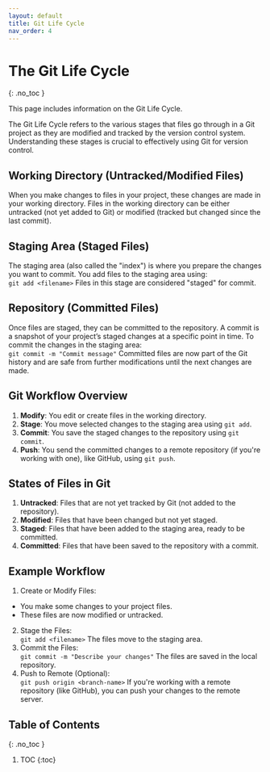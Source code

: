 ```yaml
---
layout: default
title: Git Life Cycle
nav_order: 4
---
```


<!-- prettier-ignore-start -->
# The Git Life Cycle
{: .no_toc }

This page includes information on the Git Life Cycle.

The Git Life Cycle refers to the various stages that files go through in a Git project as they are modified and tracked by the version control system. Understanding these stages is crucial to effectively using Git for version control.

## Working Directory (Untracked/Modified Files)
When you make changes to files in your project, these changes are made in your working directory.
Files in the working directory can be either untracked (not yet added to Git) or modified (tracked but changed since the last commit).

## Staging Area (Staged Files)
The staging area (also called the "index") is where you prepare the changes you want to commit.
You add files to the staging area using:\
```git add <filename>```
Files in this stage are considered "staged" for commit.

## Repository (Committed Files)
Once files are staged, they can be committed to the repository.
A commit is a snapshot of your project’s staged changes at a specific point in time.
To commit the changes in the staging area:\
```git commit -m "Commit message"```
Committed files are now part of the Git history and are safe from further modifications until the next changes are made.

## Git Workflow Overview
1. **Modify**: You edit or create files in the working directory.
2. **Stage**: You move selected changes to the staging area using ```git add```.
3. **Commit**: You save the staged changes to the repository using ```git commit```.
4. **Push**: You send the committed changes to a remote repository (if you're working with one), like GitHub, using ```git push```.

## States of Files in Git
1. **Untracked**: Files that are not yet tracked by Git (not added to the repository).
2. **Modified**: Files that have been changed but not yet staged.
3. **Staged**: Files that have been added to the staging area, ready to be committed.
4. **Committed**: Files that have been saved to the repository with a commit.

## Example Workflow
1. Create or Modify Files:
* You make some changes to your project files.
* These files are now modified or untracked.
2. Stage the Files:\
```git add <filename>```
The files move to the staging area.
3. Commit the Files:\
```git commit -m "Describe your changes"```
The files are saved in the local repository.
4. Push to Remote (Optional):\
```git push origin <branch-name>```
If you're working with a remote repository (like GitHub), you can push your changes to the remote server.

## Table of Contents
{: .no_toc }

1. TOC
{:toc}

<!-- prettier-ignore-end -->